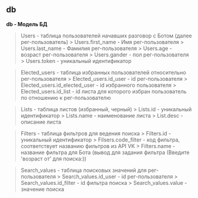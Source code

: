 ## db

**db - Модель БД** 

> Users - таблица пользователей начавших разговор с Ботом (далее рег-пользователь)
	> Users.first_name - Имя рег-пользователя
	> Users.last_name - Фамилия рег-пользователя
	> Users.age - возраст рег-пользователя
	> Users.gander - пол рег-пользователя
	> Users.token - уникальный идентификатор

> Elected_users - таблица избранных пользователей относительно рег-пользователя
	> Elected_users.id_user - id рег-пользователя
	> Elected_users.id_elected_user - id избранного пользователя
	> Elected_users.id_list - id листа для которого избран пользователь по отношению к рег-пользователю

> Lists - таблица листов (избранный, черный)
	> Lists.id - уникальный идентификатор
	> Lists.name - наименование листа
	> List.desc - описание листа

> Filters - таблица фильтров для ведения поиска
	> Filters.id - уникальный идентификатор
	> Filsers.code_filter - код фильтра, соответствует названию фильтров из API VK
	> Filters.name - название фильтра для Бота (вывод для задания фильтра (Введите 'возраст от' для поиска:))

> Search_values - таблица поисковых значений для рег-пользователя
	> Search_values.id_user - id рег-пользователя
	> Search_values.id_filter - id фильтра поиска
	> Search_values.value - значение поиска